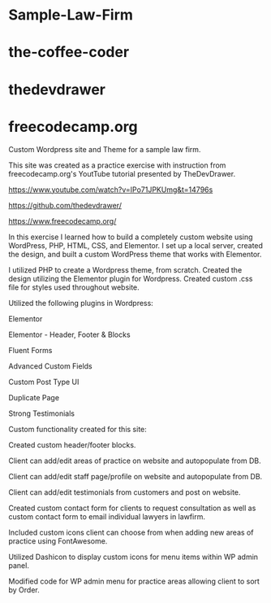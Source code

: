# Sample-Law-Firm 
# the-coffee-coder
# thedevdrawer
# freecodecamp.org

Custom Wordpress site and Theme for a sample law firm.

This site was created as a practice exercise with instruction from freecodecamp.org's YoutTube tutorial presented by TheDevDrawer.

https://www.youtube.com/watch?v=IPo71JPKUmg&t=14796s

https://github.com/thedevdrawer/

https://www.freecodecamp.org/

In this exercise I learned how to build a completely custom website using WordPress, PHP, HTML, CSS, and Elementor. I set up a local server, created the design, and built a custom WordPress theme that works with Elementor. 

I utilized PHP to create a Wordpress theme, from scratch.  Created the design utilizing the Elementor plugin for Wordpress.  Created custom .css file for styles used throughout website.  

Utilized the following plugins in Wordpress:

Elementor

Elementor - Header, Footer & Blocks

Fluent Forms

Advanced Custom Fields

Custom Post Type UI

Duplicate Page

Strong Testimonials

Custom functionality created for this site:

Created custom header/footer blocks.

Client can add/edit areas of practice on website and autopopulate from DB.

Client can add/edit staff page/profile on website and autopopulate from DB.

Client can add/edit testimonials from customers and post on website.

Created custom contact form for clients to request consultation as well as custom contact form to email individual lawyers in lawfirm.

Included custom icons client can choose from when adding new areas of practice using FontAwesome.

Utilized Dashicon to display custom icons for menu items within WP admin panel.

Modified code for WP admin menu for practice areas allowing client to sort by Order.
